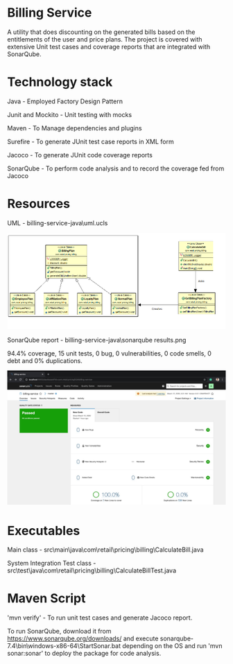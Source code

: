 # Billing Service
A utility that does discounting on the generated bills based on the entitlements of the user and price plans. The project is covered with extensive Unit test cases and coverage reports that are integrated with SonarQube.

# Technology stack 

Java - Employed Factory Design Pattern

Junit and Mockito - Unit testing with mocks

Maven - To Manage dependencies and plugins

Surefire - To generate JUnit test case reports in XML form

Jacoco - To generate JUnit code coverage reports

SonarQube - To perform code analysis and to record the coverage fed from Jacoco

# Resources 

UML - billing-service-java\uml.ucls

![Image](UML%20Diagram.png)

SonarQube report -  billing-service-java\sonarqube results.png

94.4% coverage, 15 unit tests, 0 bug, 0 vulnerabilities, 0 code smells, 0 debt and 0% duplications.


![Image](SonarQube%20results.jpg)

# Executables

Main class - src\main\java\com\retail\pricing\billing\CalculateBill.java

System Integration Test class - src\test\java\com\retail\pricing\billing\CalculateBillTest.java

# Maven Script

'mvn verify' - To run unit test cases and generate Jacoco report.

To run SonarQube, download it from https://www.sonarqube.org/downloads/ and execute sonarqube-7.4\bin\windows-x86-64\StartSonar.bat depending on the OS and run 'mvn sonar:sonar' to deploy the package for code analysis.





